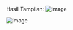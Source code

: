 Hasil Tampilan:
![image](https://github.com/user-attachments/assets/372135a2-5b43-499a-a548-6dc5fdcbbc3b)

![image](https://github.com/user-attachments/assets/c0afd367-f467-49f7-a94c-1569142d6dee)
